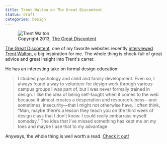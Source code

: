 ```yaml
---
title: Trent Walton on The Great Discontent
status: draft
categories: Design
---
```


<figure>
	<img src="http://thegreatdiscontent.com/-/2013/img/walton/trent-walton.jpg" alt="Trent Walton">
	<figcaption>Copyright 2013, <a href="http://thegreatdiscontent.com">The Great Discontent</a></figcaption>
</figure>

[The Great Discontent](http://thegreatdiscontent.com), one of my favorite websites recently [interviewed Trent Walton](http://thegreatdiscontent.com/trent-walton), a big inspiration for me. The whole thing is chock-full of great advice and great insight into Trent's carrer.

He has an interesting take on formal design education:

> I studied psychology and child and family development. Even so, I always found a way to volunteer for design work through various campus groups I was part of, but I was never formally trained in design. I like the idea of being self-taught when it comes to the web because it almost creates a desperation and resourcefulness—and sometimes, insecurity—that I might not otherwise have. I often think, “Man, maybe there’s a lesson they teach you on the third week of design class that I don’t know. I could really embarrass myself someday.” The idea that I’ve missed something has kept me on my toes and maybe I use that to my advantage.

Anyways, the whole thing is well worth a read. [Check it out!](http://thegreatdiscontent.com/trent-walton)